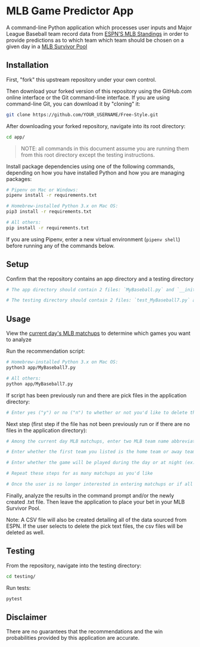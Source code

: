 # MLB Game Predictor App

A command-line Python application which processes user inputs and Major League Baseball team record data from [ESPN'S MLB Standings](https://www.espn.com/mlb/standings) in order to provide predictions as to which team which team should be chosen on a given day in a [MLB Survivor Pool](https://github.com/Jared1989/Free-Style/blob/master/PLANNING.md)

## Installation

First, "fork" this upstream repository under your own control.

Then download your forked version of this repository using the GitHub.com online interface or the Git command-line interface. If you are using command-line Git, you can download it by "cloning" it:

```sh
git clone https://github.com/YOUR_USERNAME/Free-Style.git
```

After downloading your forked repository, navigate into its root directory:

```sh
cd app/
```

> NOTE: all commands in this document assume you are running them from this root directory except the testing instructions.

Install package dependencies using one of the following commands, depending on how you have installed Python and how you are managing packages:

```sh
# Pipenv on Mac or Windows:
pipenv install -r requirements.txt

# Homebrew-installed Python 3.x on Mac OS:
pip3 install -r requirements.txt

# All others:
pip install -r requirements.txt
```

If you are using Pipenv, enter a new virtual environment (`pipenv shell`) before running any of the commands below.

## Setup

Confirm that the repository contains an app directory and a testing directory
```sh
# The app directory should contain 2 files: `MyBaseball.py` and `__init__.py`

# The testing directory should contain 2 files: `test_MyBaseball7.py` and `__init__.py`
```

## Usage

View the [current day's MLB matchups](http://www.espn.com/mlb/schedule) to determine which games you want to analyze 

Run the recommendation script:

```sh
# Homebrew-installed Python 3.x on Mac OS:
python3 app/MyBaseball7.py

# All others:
python app/MyBaseball7.py
```
If script has been previously run and there are pick files in the application directory:

```sh
# Enter yes ("y") or no ("n") to whether or not you'd like to delete the pick files
```
Next step (first step if the file has not been previously run or if there are no files in the application directory):

```sh
# Among the current day MLB matchups, enter two MLB team name abbreviations separated by a comma and a space (If you don't know the team name abbreviations, type "help")

# Enter whether the first team you listed is the home team or away team (ex: H)

# Enter whether the game will be played during the day or at night (ex: D)

# Repeat these steps for as many matchups as you'd like

# Once the user is no longer interested in entering matchups or if all of the current day's matchups have been entered, type "Done"
```

Finally, analyze the results in the command prompt and/or the newly created .txt file.  Then leave the application to place your bet in your MLB Survivor Pool.

Note: A CSV file will also be created detailing all of the data sourced from ESPN.  If the user selects to delete the pick text files, the csv files will be deleted as well.

## Testing

From the repository, navigate into the testing directory:

```sh
cd testing/
```
Run tests:

```sh
pytest
```

## Disclaimer

There are no guarantees that the recommendations and the win probabilities provided by this application are accurate. 
